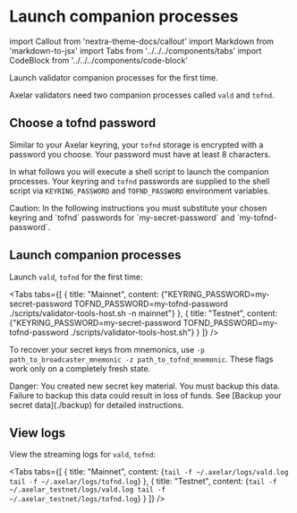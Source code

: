 # Launch companion processes

import Callout from 'nextra-theme-docs/callout'
import Markdown from 'markdown-to-jsx'
import Tabs from '../../../components/tabs'
import CodeBlock from '../../../components/code-block'

Launch validator companion processes for the first time.

Axelar validators need two companion processes called `vald` and `tofnd`.

## Choose a tofnd password

Similar to your Axelar keyring, your `tofnd` storage is encrypted with a password you choose. Your password must have at least 8 characters.

In what follows you will execute a shell script to launch the companion processes. Your keyring and `tofnd` passwords are supplied to the shell script via `KEYRING_PASSWORD` and `TOFND_PASSWORD` environment variables.

<Callout type="warning" emoji="⚠️">
  Caution: In the following instructions you must substitute your chosen keyring and `tofnd` passwords for `my-secret-password` and `my-tofnd-password`.
</Callout>

## Launch companion processes

Launch `vald`, `tofnd` for the first time:

<Tabs tabs={[
  {
    title: "Mainnet",
    content: <CodeBlock language="bash">
      {"KEYRING_PASSWORD=my-secret-password TOFND_PASSWORD=my-tofnd-password ./scripts/validator-tools-host.sh -n mainnet"}
    </CodeBlock>
  },
  {
    title: "Testnet",
    content: <CodeBlock language="bash">
      {"KEYRING_PASSWORD=my-secret-password TOFND_PASSWORD=my-tofnd-password ./scripts/validator-tools-host.sh"}
    </CodeBlock>
  }
]} />

To recover your secret keys from mnemonics, use `-p path_to_broadcaster_mnemonic -z path_to_tofnd_mnemonic`. These flags work only on a completely fresh state.

<Callout type="error" emoji="☠️">
  Danger: You created new secret key material. You must backup this data. Failure to backup this data could result in loss of funds. See [Backup your secret data](./backup) for detailed instructions.
</Callout>

## View logs

View the streaming logs for `vald`, `tofnd`:

<Tabs tabs={[
  {
    title: "Mainnet",
    content: <CodeBlock language="bash">
{`tail -f ~/.axelar/logs/vald.log
tail -f ~/.axelar/logs/tofnd.log`}
    </CodeBlock>
  },
  {
    title: "Testnet",
    content: <CodeBlock language="bash">
{`tail -f ~/.axelar_testnet/logs/vald.log
tail -f ~/.axelar_testnet/logs/tofnd.log`}
    </CodeBlock>
  }
]} />
